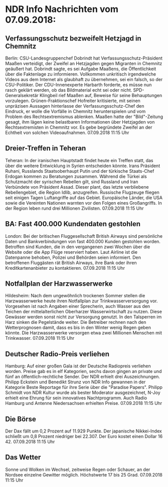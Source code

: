 # NDR Info Nachrichten vom 07.09.2018:


## Verfassungsschutz bezweifelt Hetzjagd in Chemnitz
Berlin: CSU-Landesgruppenchef Dobrindt hat Verfassungsschutz-Präsident Maaßen verteidigt, der Zweifel an Hetzjagden gegen Migranten in Chemnitz geäußert hat. Dobrindt sagte, es sei Aufgabe Maaßens, die Öffentlichkeit über die Faktenlage zu informieren. Vollkommen unkritisch irgendwelche Videos aus dem Internet als glaubhaft zu übernehmen, sei ein falsch, so der CSU-Politiker. Der CDU-Innenexperte Harbarth forderte, es müsse nun rasch geklärt werden, ob das Bildmaterial echt sei oder nicht. SPD-Generalsekretär Klingbeil rief Maaßen auf, Beweise für seine Behauptungen vorzulegen. Grünen-Fraktionschef Hofreiter kritisierte, mit seinen unpräzisen Aussagen hinterlasse der Verfassungsschutz-Chef den Eindruck, er wolle die Vorfälle in Chemnitz herunterspielen und vom Problem des Rechtsextremismus ablenken. Maaßen hatte der "Bild"-Zeitung gesagt, ihm lägen keine belastbaren Informationen über Hetzjagden von Rechtsextremisten in Chemnitz vor. Es gebe begründete Zweifel an der Echtheit von solchen Videoaufnahmen. 07.09.2018 11:15 Uhr 

## Dreier-Treffen in Teheran
Teheran: In der iranischen Hauptstadt findet heute ein Treffen statt, das über die weitere Entwicklung in Syrien entscheiden könnte. Irans Präsident Ruhani, Russlands Staatsoberhaupt Putin und der türkische Staats-Chef Erdogan kommen zu Beratungen zusammen. Während die Türkei als Schutzmacht der syrischen Rebellen gilt, sind Russland und Iran Verbündete von Präsident Assad. Dieser plant, das letzte verbliebene Rebellengebiet, die Region Idlib, anzugreifen. Russische Flugzeuge fliegen seit einigen Tagen Luftangriffe auf das Gebiet. Europäische Länder, die USA sowie die Vereinten Nationen warnten vor den Folgen eines Großangriffs. In der Region leben rund drei Millionen Zivilisten. 07.09.2018 11:15 Uhr 

## BA: Fast 400.000 Kundendaten gestohlen
London: Bei der britischen Fluggesellschaft British Airways sind persönliche Daten und Bankverbindungen von fast 400.000 Kunden gestohlen worden. Betroffen sind Kunden, die in den vergangenen zwei Wochen über die Website oder die App Flüge reserviert haben. Laut Airline ist die Datenpanne  behoben, Polizei und Behörden seien informiert. Den betroffenen Fluggästen rät British Airways, ihre Bank oder ihren Kreditkartenanbieter zu kontaktieren. 07.09.2018 11:15 Uhr 

## Notfallplan der Harzwasserwerke
Hildesheim:	Nach dem ungewöhnlich trockenen Sommer stellen die Harzwasserwerke heute ihren Notfallplan zur Trinkwasserversorgung vor. Vorgesehen ist nach Angaben einer Sprecherin, auch Wasser aus den Teichen der mittelalterlichen Oberharzer Wasserwirtschaft zu nutzen. Diese Gewässer werden sonst nicht zur Versorgung genutzt. In den Talsperren im Harz sinken die Pegelstände weiter. Die Betreiber rechnen nach den Wetterprognosen damit, dass es bis in den Winter wenig Regen geben könnte. Die Harzwasserwerke versorgen etwa zwei Millionen Menschen mit Trinkwasser. 07.09.2018 11:15 Uhr 

## Deutscher Radio-Preis verliehen
Hamburg: Auf einer großen Gala ist der Deutsche Radiopreis verliehen worden. Preise gab es in elf Kategorien, sechs davon gingen an private und fünf an öffentlich-rechtliche Sender. Der NDR erhielt drei Auszeichnungen. Philipp Eckstein und Benedikt Strunz von NDR Info gewannen in der Kategorie Beste Reportage für ihre Serie über die "Paradise Papers". Philipp Schmidt von NDR Kultur wurde als bester Moderator ausgezeichnet, N-Joy erhielt eine Ehrung für sein innovatives Nachtprogramm. Auch Radio Hamburg und Antenne Niedersachsen erhielten Preise. 07.09.2018 11:15 Uhr 

## Die Börse
Der Dax fällt um 0,2 Prozent auf 11.929 Punkte. Der japanische Nikkei-Index schließt um 0,8 Prozent niedriger bei 22.307. Der Euro kostet einen Dollar 16 42. 07.09.2018 11:15 Uhr 

## Das Wetter
Sonne und Wolken im Wechsel, zeitweise Regen oder Schauer, an der Nordsee einzelne Gewitter möglich. Höchstwerte 17 bis 25 Grad. 07.09.2018 11:15 Uhr 
